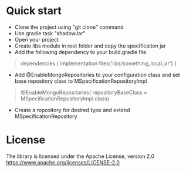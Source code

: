 # Quick start
- Clone the project using "git clone" command
- Use gradle task "shadowJar"
- Open your project
- Create libs module in root folder and copy the specification jar 
- Add the following dependency to your build.gradle  file
>dependencies {
>     implementation files('libs/something_local.jar')
> }
>
- Add @EnableMongoRepositories to your configuration class and set base repository class to MSpecificationRepositoryImpl
>@EnableMongoRepositories(
         repositoryBaseClass = MSpecificationRepositoryImpl.class)
- Create a repository for desired type and extend MSpecificationRepository


# License 
The library is licensed under the Apache License, version 2.0
https://www.apache.org/licenses/LICENSE-2.0
